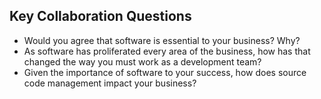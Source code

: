 ## Key Collaboration Questions

- Would you agree that software is essential to your business? Why?
- As software has proliferated every area of the business, how has that changed the way you must work as a development team?
- Given the importance of software to your success, how does source code management impact your business?
